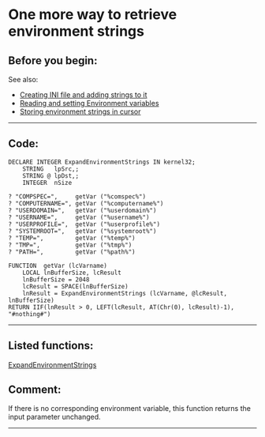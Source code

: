 
# One more way to retrieve environment strings

## Before you begin:
See also:

* [Creating INI file and adding strings to it](sample_137.md)  
* [Reading and setting Environment variables](sample_152.md)  
* [Storing environment strings in cursor ](sample_089.md)  
  
***  


## Code:
```foxpro  
DECLARE INTEGER ExpandEnvironmentStrings IN kernel32;
	STRING   lpSrc,;
	STRING @ lpDst,;
	INTEGER  nSize

? "COMPSPEC=",     getVar ("%comspec%")
? "COMPUTERNAME=", getVar ("%computername%")
? "USERDOMAIN=",   getVar ("%userdomain%")
? "USERNAME=",     getVar ("%username%")
? "USERPROFILE=",  getVar ("%userprofile%")
? "SYSTEMROOT=",   getVar ("%systemroot%")
? "TEMP=",         getVar ("%temp%")
? "TMP=",          getVar ("%tmp%")
? "PATH=",         getVar ("%path%")

FUNCTION  getVar (lcVarname)
	LOCAL lnBufferSize, lcResult
	lnBufferSize = 2048
	lcResult = SPACE(lnBufferSize)
	lnResult = ExpandEnvironmentStrings (lcVarname, @lcResult, lnBufferSize)
RETURN IIF(lnResult > 0, LEFT(lcResult, AT(Chr(0), lcResult)-1), "#nothing#")  
```  
***  


## Listed functions:
[ExpandEnvironmentStrings](../libraries/kernel32/ExpandEnvironmentStrings.md)  

## Comment:
If there is no corresponding environment variable, this function returns the input parameter unchanged.  
  
***  

